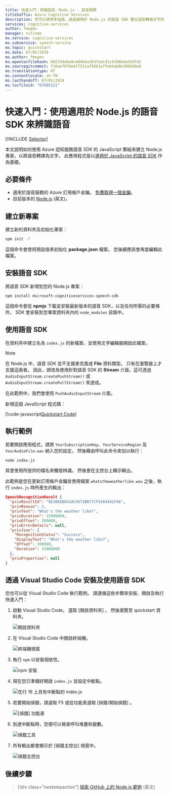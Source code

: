 ```yaml
---
title: 快速入門：辨識語音，Node.js - 語音服務
titleSuffix: Azure Cognitive Services
description: 您可以使用本指南，透過適用於 Node.js 的語音 SDK 建立語音轉換文字的主控台應用程式。 完成之後，您可以使用電腦的麥克風將語音即時轉譯為文字。
services: cognitive-services
author: fmegen
manager: nitinme
ms.service: cognitive-services
ms.subservice: speech-service
ms.topic: quickstart
ms.date: 07/05/2019
ms.author: fmegen
ms.openlocfilehash: 9d233de8a9cdd4b9a3637edcd1c6196b4ad16fd2
ms.sourcegitcommit: f10ae7078e477531af5b61a7fe64ab0e389830e8
ms.translationtype: HT
ms.contentlocale: zh-TW
ms.lasthandoff: 07/05/2019
ms.locfileid: "67605121"
---
```

# <a name="quickstart-recognize-speech-with-the-speech-sdk-for-nodejs"></a>快速入門：使用適用於 Node.js 的語音 SDK 來辨識語音

[!INCLUDE [Selector](../../../includes/cognitive-services-speech-service-quickstart-selector.md)]

本文說明如何使用 Azure 認知服務語音 SDK 的 JavaScript 繫結來建立 Node.js 專案，以將語音轉譯為文字。
此應用程式是以[適用於 JavaScript 的語音 SDK](https://aka.ms/csspeech/npmpackage) 作為基礎。

## <a name="prerequisites"></a>必要條件

* 適用於語音服務的 Azure 訂用帳戶金鑰。 [免費取得一個金鑰](get-started.md)。
* 目前版本的 [Node.js](https://nodejs.org) \(英文\)。

## <a name="create-a-new-project"></a>建立新專案

建立新的資料夾及初始化專案：

```sh
npm init -f
```

這個命令會使用預設值來初始化 **package.json** 檔案。 您後續應該會再度編輯此檔案。

## <a name="install-the-speech-sdk"></a>安裝語音 SDK

將語音 SDK 新增到您的 Node.js 專案：

```
npm install microsoft-cognitiveservices-speech-sdk
```

這個命令會從 **npmjs** 下載並安裝最新版本的語音 SDK，以及任何所需的必要條件。 SDK 會安裝到您專案資料夾內的 `node_modules` 目錄中。

## <a name="use-the-speech-sdk"></a>使用語音 SDK

在資料夾中建立名為 `index.js` 的新檔案，並使用文字編輯器開啟此檔案。

> [!NOTE]
> 在 Node.js 中，語音 SDK 並不支援麥克風或 **File** 資料類型。 只有在瀏覽器上才支援這兩者。 因此，請改為使用針對語音 SDK 的 **Stream** 介面，這可透過 `AudioInputStream.createPushStream()` 或 `AudioInputStream.createPullStream()` 來達成。

在此範例中，我們會使用 `PushAudioInputStream` 介面。

新增這個 JavaScript 程式碼：

[!code-javascript[Quickstart Code](~/samples-cognitive-services-speech-sdk/quickstart/js-node/index.js#code)]

## <a name="run-the-sample"></a>執行範例

若要開啟應用程式，請將 `YourSubscriptionKey`、`YourServiceRegion` 及 `YourAudioFile.wav` 納入您的設定。 然後藉由呼叫此命令來加以執行：

```sh
node index.js
```

其會使用所提供的檔名來觸發辨識。 然後會在主控台上顯示輸出。

此範例是您在更新訂用帳戶金鑰並使用檔案 `whatstheweatherlike.wav` 之後，執行 `index.js` 時所產生的輸出：

```json
SpeechRecognitionResult {
  "privResultId": "9E30EEBD41AC4571BB77CF9164441F46",
  "privReason": 3,
  "privText": "What's the weather like?",
  "privDuration": 15900000,
  "privOffset": 300000,
  "privErrorDetails": null,
  "privJson": {
    "RecognitionStatus": "Success",
    "DisplayText": "What's the weather like?",
    "Offset": 300000,
    "Duration": 15900000
  },
  "privProperties": null
}
```

## <a name="install-and-use-the-speech-sdk-with-visual-studio-code"></a>透過 Visual Studio Code 安裝及使用語音 SDK

您也可以從 Visual Studio Code 執行範例。 請遵循這些步驟來安裝、開啟及執行快速入門：

1. 啟動 Visual Studio Code。 選取 [開啟資料夾]  。 然後瀏覽至 quickstart 資料夾。

   ![開啟資料夾](media/sdk/qs-js-node-01-open_project.png)

1. 在 Visual Studio Code 中開啟終端機。

   ![終端機視窗](media/sdk/qs-js-node-02_open_terminal.png)

1. 執行 `npm` 以安裝相依性。

   ![npm 安裝](media/sdk/qs-js-node-03-npm_install.png)

1. 現在您已準備好開啟 `index.js` 並設定中斷點。

   ![在行 16 上具有中斷點的 index.js](media/sdk/qs-js-node-04-setup_breakpoint.png)

1. 若要開始偵錯，請選取 F5 或從功能表選取 [偵錯/開始偵錯]  。

   ![[偵錯] 功能表](media/sdk/qs-js-node-05-start_debugging.png)

1. 到達中斷點時，您便可以檢查呼叫堆疊和變數。

   ![偵錯工具](media/sdk/qs-js-node-06-hit_breakpoint.png)

1. 所有輸出都會顯示於 [偵錯主控台] 視窗中。

   ![偵錯主控台](media/sdk/qs-js-node-07-debug_output.png)

## <a name="next-steps"></a>後續步驟

> [!div class="nextstepaction"]
> [探索 GitHub 上的 Node.js 範例](https://aka.ms/csspeech/samples) \(英文\)
